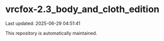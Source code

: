 # vrcfox-2.3_body_and_cloth_edition

Last updated: 2025-06-29 04:51:41

This repository is automatically maintained.
